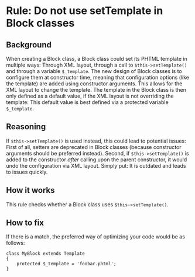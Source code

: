 # Rule: Do not use setTemplate in Block classes
## Background
When creating a Block class, a Block class could set its PHTML template in multiple ways: Through XML layout, through a
call to `$this->setTemplate()` and through a variable `$_template`. The new design of Block classes is to configure them
at constructor time, meaning that configuration options (like the template) are added using constructor arguments. This
allows for the XML layout to change the template. The template in the Block class is then only defined as a default value,
if the XML layout is not overriding the template: This default value is best defined via a protected variable
`$_template`. 

## Reasoning

If `$this->setTemplate()` is used instead, this could lead to potential issues: First of all, setters are deprecated in
Block classes (because constructor arguments should be preferred instead). Second, if `$this->setTemplate()` is added to
the constructor *after* calling upon the parent constructor, it would undo the configuration via XML layout. Simply put:
It is outdated and leads to issues quickly.

## How it works
This rule checks whether a Block class uses `$this->setTemplate()`.

## How to fix

If there is a match, the preferred way of optimizing your code would be as follows:

    class MyBlock extends Template
    {
        protected $_template = 'foobar.phtml';
    }


